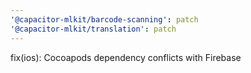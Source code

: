 ```yaml
---
'@capacitor-mlkit/barcode-scanning': patch
'@capacitor-mlkit/translation': patch
---
```


fix(ios): Cocoapods dependency conflicts with Firebase
